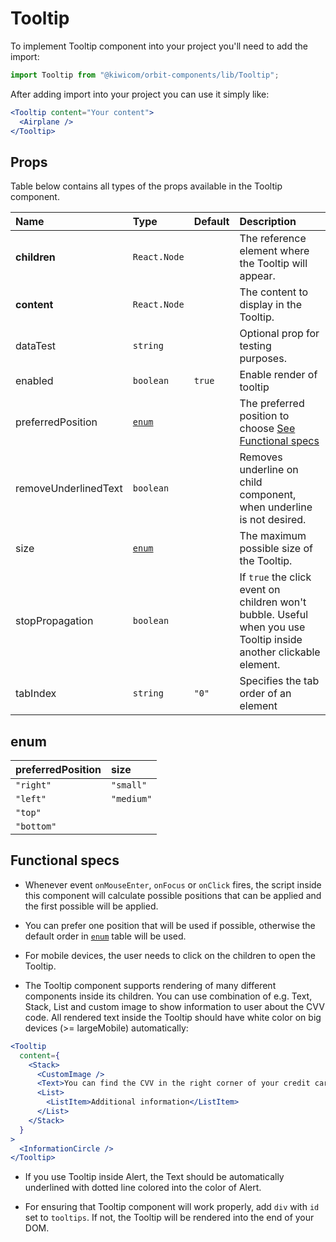 # Tooltip

To implement Tooltip component into your project you'll need to add the import:

```jsx
import Tooltip from "@kiwicom/orbit-components/lib/Tooltip";
```

After adding import into your project you can use it simply like:

```jsx
<Tooltip content="Your content">
  <Airplane />
</Tooltip>
```

## Props

Table below contains all types of the props available in the Tooltip component.

| Name                 | Type            | Default | Description                                                                                                       |
| :------------------- | :-------------- | :------ | :---------------------------------------------------------------------------------------------------------------- |
| **children**         | `React.Node`    |         | The reference element where the Tooltip will appear.                                                              |
| **content**          | `React.Node`    |         | The content to display in the Tooltip.                                                                            |
| dataTest             | `string`        |         | Optional prop for testing purposes.                                                                               |
| enabled              | `boolean`       | `true`  | Enable render of tooltip                                                                                          |
| preferredPosition    | [`enum`](#enum) |         | The preferred position to choose [See Functional specs](#functional-specs)                                        |
| removeUnderlinedText | `boolean`       |         | Removes underline on child component, when underline is not desired.                                              |
| size                 | [`enum`](#enum) |         | The maximum possible size of the Tooltip.                                                                         |
| stopPropagation      | `boolean`       |         | If `true` the click event on children won't bubble. Useful when you use Tooltip inside another clickable element. |
| tabIndex             | `string`        | `"0"`   | Specifies the tab order of an element                                                                             |

## enum

| preferredPosition | size       |
| :---------------- | :--------- |
| `"right"`         | `"small"`  |
| `"left"`          | `"medium"` |
| `"top"`           |
| `"bottom"`        |

## Functional specs

- Whenever event `onMouseEnter`, `onFocus` or `onClick` fires, the script inside this component will calculate possible positions that can be applied and the first possible will be applied.

- You can prefer one position that will be used if possible, otherwise the default order in [`enum`](#enum) table will be used.

- For mobile devices, the user needs to click on the children to open the Tooltip.

- The Tooltip component supports rendering of many different components inside its children. You can use combination of e.g. Text, Stack, List and custom image to show information to user about the CVV code. All rendered text inside the Tooltip should have white color on big devices (>= largeMobile) automatically:

```jsx
<Tooltip
  content={
    <Stack>
      <CustomImage />
      <Text>You can find the CVV in the right corner of your credit card.</Text>
      <List>
        <ListItem>Additional information</ListItem>
      </List>
    </Stack>
  }
>
  <InformationCircle />
</Tooltip>
```

- If you use Tooltip inside Alert, the Text should be automatically underlined with dotted line colored into the color of Alert.

- For ensuring that Tooltip component will work properly, add `div` with `id` set to `tooltips`. If not, the Tooltip will be rendered into the end of your DOM.
